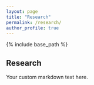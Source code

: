 ```yaml
---
layout: page
title: "Research"
permalink: /research/
author_profile: true
---
```


{% include base_path %}

## Research

Your custom markdown text here.
